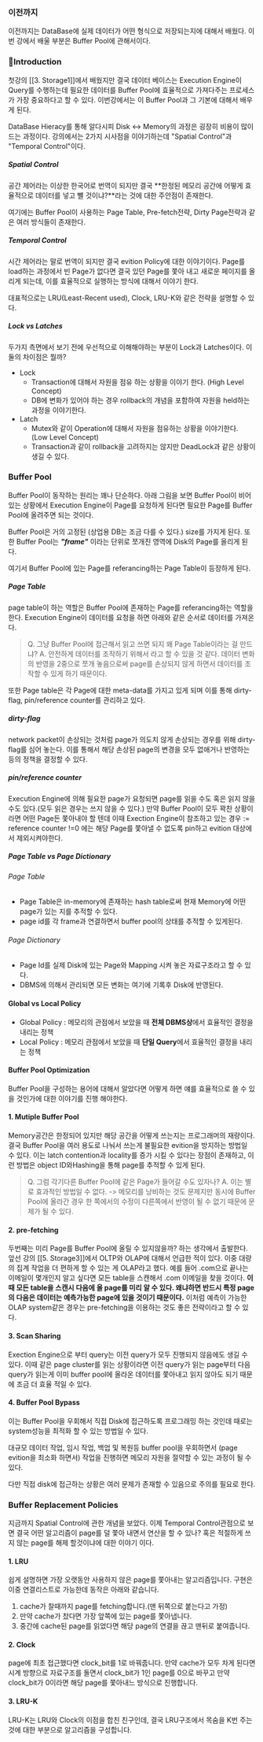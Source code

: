 ### 이전까지

이전까지는 DataBase에 실제 데이터가 어떤 형식으로 저장되는지에 대해서 배웠다.
이번 강에서 배울 부분은 Buffer Pool에 관해서이다.

### Introduction

첫강의 [[3. Storage1]]에서 배웠지만 결국 데이터 베이스는 Execution Engine이 Query를 수행하는데 필요한 데이터를 Buffer Pool에 효율적으로 가져다주는 프로세스가 가장 중요하다고 할 수 있다. 이번강에서는 이 Buffer Pool과 그 기본에 대해서 배우게 된다.

DataBase Hieracy를 통해 알다시피 Disk <-> Memory의 과정은 굉장히 비용이 많이드는 과정이다.
강의에서는 2가지 시사점을 이야기하는데 "Spatial Control"과 "Temporal Control"이다.

##### Spatial Control

공간 제어라는 이상한 한국어로 번역이 되지만 결국 **한정된 메모리 공간에 어떻게 효율적으로 데이터를 넣고 뺼 것이냐?**라는 것에 대한 주안점이 존재한다.

여기에는 Buffer Pool이 사용하는 Page Table, Pre-fetch전략, Dirty Page전략과 같은 여러 방식들이 존재한다.

##### Temporal Control

시간 제어라는 말로 번역이 되지만 결국 evition Policy에 대한 이야기이다. Page를 load하는 과정에서 빈 Page가 없다면 결국 있던 Page를 쫓아 내고 새로운 페이지를 올리게 되는데, 이를 효율적으로 실행하는 방식에 대해서 이야기 한다.

대표적으로는 LRU(Least-Recent used), Clock, LRU-K와 같은 전략을 설명할 수 있다.

##### Lock vs Latches

두가지 측면에서 보기 전에 우선적으로 이해해야하는 부분이 Lock과 Latches이다. 이둘의 차이점은 뭘까?

* Lock
	* Transaction에 대해서 자원을 점유 하는 상황을 이야기 한다. (High Level Concept)
	* DB에 변화가 있어야 하는 경우 rollback의 개념을 포함하여 자원을 held하는 과정을 이야기한다.
* Latch
	* Mutex와 같이 Operation에 대해서 자원을 점유하는 상황을 이야기한다. (Low Level Concept)
	* Transaction과 같이 rollback을 고려하지는 않지만 DeadLock과 같은 상황이 생길 수 있다.

### Buffer Pool

Buffer Pool이 동작하는 원리는 꽤나 단순하다. 아래 그림을 보면 Buffer Pool이 비어있는 상황에서 Execution Engine이 Page를 요청하게 된다면 필요한 Page를 Buffer Pool에 올려주면 되는 것이다.

Buffer Pool은 거의 고정된 (상업용 DB는 조금 다를 수 있다.) size를 가지게 된다. 또한 Buffer Pool는 ***"frame"*** 이라는 단위로 쪼개진 영역에 Disk의 Page를 올리게 된다.

여기서 Buffer Pool에 있는 Page를 referancing하는 Page Table이 등장하게 된다.
##### Page Table

page table이 하는 역할은 Buffer Pool에 존재하는 Page를 referancing하는 역할을 한다. 
Execution Engine이 데이터를 요청을 하면 아래와 같은 순서로 데이터를 가져온다.

> Q. 그냥 Buffer Pool에 접근해서 읽고 쓰면 되지 왜 Page Table이라는 걸 만드냐?
> A. 안전하게 데이터를 조작하기 위해서 라고 할 수 있을 것 같다. 데이터 변화의 반영을 2중으로 쪼개 놓음으로써 page를 손상되지 않게 하면서 데이터를 조작할 수 있게 하기 때문이다.

또한 Page table은 각 Page에 대한 meta-data를 가지고 있게 되며 이를 통해 dirty-flag, pin/reference counter를 관리하고 있다.

##### dirty-flag
network packet이 손상되는 것처럼 page가 의도치 않게 손상되는 경우를 위해 dirty-flag를 심어 놓는다. 이를 통해서 해당 손상된 page의 변경을 모두 없애거나 반영하는등의 정책을 결정할 수 있다.

##### pin/reference counter
Execution Engine에 의해 필요한 page가 요청되면 page를 읽을 수도 혹은 읽지 않을 수도 있다.(모두 읽은 경우는 쓰지 않을 수 있다.) 만약 Buffer Pool이 모두 꽉찬 상황이라면 어떤 Page든 쫓아내야 할 텐데 이때 Exection Engine이 참조하고 있는 경우 := reference counter !=0 에는 해당 Page를 쫓아낼 수 없도록 pin하고 evition 대상에서 제외시켜야한다.

##### Page Table vs Page Dictionary
###### Page Table
* Page Table은 in-memory에 존재하는 hash table로써 현재 Memory에 어떤 page가 있는 지를 추적할 수 있다.
* page id를 각 frame과 연결하면서 buffer pool의 상태를 추적할 수 있게된다.
###### Page Dictionary
* Page Id를 실제 Disk에 있는 Page와 Mapping 시켜 놓은 자료구조라고 할 수 있다.
* DBMS에 의해서 관리되면 모든 변화는 여기에 기록후 Disk에 반영된다.

#### Global vs Local Policy
* Global Policy : 메모리의 관점에서 보았을 때 **전체 DBMS상**에서 효율적인 결정을 내리는 정책
* Local Policy : 메모리 관점에서 보았을 때 **단일 Query**에서 효율적인 결정을 내리는 정책

#### Buffer Pool Optimization
Buffer Pool을 구성하는 용어에 대해서 알았다면 어떻게 하면 얘를 효율적으로 쓸 수 있을 것인가에 대한 이야기를 진행 해야한다.

#### 1. Mutiple Buffer Pool
Memory공간은 한정되어 있지만 해당 공간을 어떻게 쓰는지는 프로그래머의 재량이다. 결국 Buffer Pool을 여러 용도로 나눠서 쓰는게 불필요한 evition을 방지하는 방법일 수 있다.
이는 latch contention과 locality를 증가 시킬 수 있다는 장점이 존재하고, 이런 방법은 object ID와Hashing을 통해 page를 추적할 수 있게 된다.

> Q. 그럼 각기다른 Buffer Pool에 같은 Page가 들어갈 수도 있자나?
> A. 이는 별로 효과적인 방법일 수 없다. -> 메모리를 낭비하는 것도 문제지만 동시에 Buffer Pool에 올라간 경우 한 쪽에서의 수정이 다른쪽에서 반영이 될 수 없기 때문에 문제가 될 수 있다.

#### 2. pre-fetching
두번째는 미리 Page를 Buffer Pool에 올릴 수 있지않을까? 하는 생각에서 출발한다.
앞선 강의 [[5. Storage3]]에서 OLTP와 OLAP에 대해서 언급한 적이 있다. 이중 대량의 집계 작업을 더 편하게 할 수 있는 게 OLAP라고 했다.
예를 들어 .com으로 끝나는 이메일이 몇개인지 알고 싶다면 모든 table을 스캔해서 .com 이메일을 찾을 것이다.
**이때 모든 table을 스캔시 다음에 올 page를 미리 알 수 있다. 왜냐하면 반드시 특정 page의 다음은 데이터는 예측가능한 page에 있을 것이기 때문이다.**
이처럼 예측이 가능한 OLAP system같은 경우는 pre-fetching을 이용하는 것도 좋은 전략이라고 할 수 있다.

#### 3. Scan Sharing
Exection Engine으로 부터 query는 이전 query가 모두 진행되지 않음에도 생길 수 있다. 이때 같은 page cluster를 읽는 상황이라면 이전 query가 읽는 page부터 다음 query가 읽는게 이미 buffer pool에 올라온 데이터를 쫓아내고 읽지 않아도 되기 때문에 조금 더 효율 적일 수 있다.

#### 4. Buffer Pool Bypass

이는 Buffer Pool을 우회해서 직접 Disk에 접근하도록 프로그래밍 하는 것인데 때로는 system성능을 최적화 할 수 있는 방법일 수 있다.

대규모 데이터 작업, 임시 작업, 백업 및 복원등 buffer pool을 우회하면서 (page evition을 최소화 하면서) 작업을 진행하면 메모리 자원을 절약할 수 있는 과정이 될 수 있다.

다만 직접 disk에 접근하는 상황은 여러 문제가 존재할 수 있음으로 주의를 필요로 한다.


### Buffer Replacement Policies

지금까지 Spatial Control에 관한 개념을 보았다. 이제 Temporal Control관점으로 보면 결국 어떤 알고리즘이 page를 덜 쫓아 내면서 연산을 할 수 있나? 혹은 적절하게 쓰지 않는 page를 해제 할것이냐에 대한 이야기 이다.

#### 1. LRU
쉽게 설명하면 가장 오랫동안 사용하지 않은 page를 쫓아내는 알고리즘입니다.
구현은 이중 연결리스트로 가능한데 동작은 아래와 같습니다.
1. cache가 찰때까지 page를 fetching합니다.(맨 뒤쪽으로 붙는다고 가정)
2. 만약 cache가 찼다면 가장 앞쪽에 있는 page를 쫓아냅니다.
3. 중간에 cache된 page를 읽었다면 해당 page의 연결을 끊고 맨뒤로 붙여줍니다.

#### 2. Clock
page에 최초 접근했다면 clock_bit를 1로 바꿔줍니다. 만약 cache가 모두 차게 된다면 시계 방향으로 자료구조를 돌면서 clock_bit가 1인 page를 0으로 바꾸고 만약 clock_bit가 0이라면 해당 page를 쫓아내느 방식으로 진행합니다.

#### 3. LRU-K
LRU-K는 LRU와 Clock의 이점을 합친 친구인데, 결국 LRU구조에서 목숨을 K번 주는것에 대한 부분으로 알고리즘을 구성합니다.